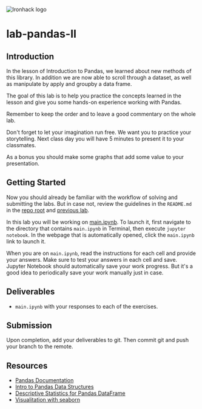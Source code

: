 
![Ironhack logo](https://i.imgur.com/1QgrNNw.png)

# lab-pandas-II

## Introduction

In the lesson of Introduction to Pandas, we learned about new methods of this library. In addition we are now able to scroll through a dataset, as well as manipulate by apply and groupby a data frame.

The goal of this lab is to help you practice the concepts learned in the lesson and give you some hands-on experience working with Pandas.

Remember to keep the order and to leave a good commentary on the whole lab. 

Don't forget to let your imagination run free. We want you to practice your storytelling. Next class day you will have 5 minutes to present it to your classmates. 


As a bonus you should make some graphs that add some value to your presentation. 

## Getting Started

Now you should already be familiar with the workflow of solving and submitting the labs. But in case not, review the guidelines in the `README.md` in the [repo root](../..) and [previous lab](../lab-pandas).

In this lab you will be working on [main.ipynb](your-code/main.ipynb). To launch it, first navigate to the directory that contains `main.ipynb` in Terminal, then execute `jupyter notebook`. In the webpage that is automatically opened, click the `main.ipynb` link to launch it.

When you are on `main.ipynb`, read the instructions for each cell and provide your answers. Make sure to test your answers in each cell and save. Jupyter Notebook should automatically save your work progress. But it's a good idea to periodically save your work manually just in case.

## Deliverables

- `main.ipynb` with your responses to each of the exercises.

## Submission

Upon completion, add your deliverables to git. Then commit git and push your branch to the remote.

## Resources

- [Pandas Documentation](https://pandas.pydata.org/pandas-docs/stable/)
- [Intro to Pandas Data Structures](https://pandas.pydata.org/pandas-docs/stable/dsintro.html)
- [Descriptive Statistics for Pandas DataFrame](https://chrisalbon.com/python/data_wrangling/pandas_dataframe_descriptive_stats/)
- [Visualitation with seaborn](https://seaborn.pydata.org/)
